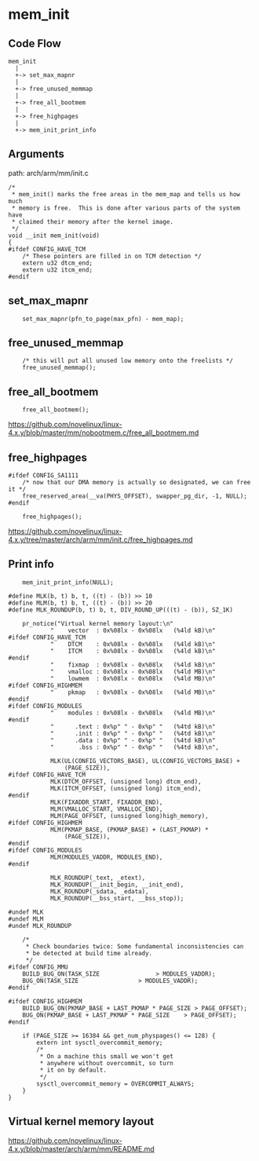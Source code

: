 mem_init
========================================

Code Flow
----------------------------------------

```
mem_init
  |
  +-> set_max_mapnr
  |
  +-> free_unused_memmap
  |
  +-> free_all_bootmem
  |
  +-> free_highpages
  |
  +-> mem_init_print_info
```

Arguments
----------------------------------------

path: arch/arm/mm/init.c
```
/*
 * mem_init() marks the free areas in the mem_map and tells us how much
 * memory is free.  This is done after various parts of the system have
 * claimed their memory after the kernel image.
 */
void __init mem_init(void)
{
#ifdef CONFIG_HAVE_TCM
    /* These pointers are filled in on TCM detection */
    extern u32 dtcm_end;
    extern u32 itcm_end;
#endif
```

set_max_mapnr
----------------------------------------

```
    set_max_mapnr(pfn_to_page(max_pfn) - mem_map);
```

free_unused_memmap
----------------------------------------

```
    /* this will put all unused low memory onto the freelists */
    free_unused_memmap();
```

free_all_bootmem
----------------------------------------

```
    free_all_bootmem();
```

https://github.com/novelinux/linux-4.x.y/blob/master/mm/nobootmem.c/free_all_bootmem.md

free_highpages
----------------------------------------

```
#ifdef CONFIG_SA1111
    /* now that our DMA memory is actually so designated, we can free it */
    free_reserved_area(__va(PHYS_OFFSET), swapper_pg_dir, -1, NULL);
#endif

    free_highpages();
```

https://github.com/novelinux/linux-4.x.y/tree/master/arch/arm/mm/init.c/free_highpages.md

Print info
----------------------------------------

```
    mem_init_print_info(NULL);

#define MLK(b, t) b, t, ((t) - (b)) >> 10
#define MLM(b, t) b, t, ((t) - (b)) >> 20
#define MLK_ROUNDUP(b, t) b, t, DIV_ROUND_UP(((t) - (b)), SZ_1K)

    pr_notice("Virtual kernel memory layout:\n"
            "    vector  : 0x%08lx - 0x%08lx   (%4ld kB)\n"
#ifdef CONFIG_HAVE_TCM
            "    DTCM    : 0x%08lx - 0x%08lx   (%4ld kB)\n"
            "    ITCM    : 0x%08lx - 0x%08lx   (%4ld kB)\n"
#endif
            "    fixmap  : 0x%08lx - 0x%08lx   (%4ld kB)\n"
            "    vmalloc : 0x%08lx - 0x%08lx   (%4ld MB)\n"
            "    lowmem  : 0x%08lx - 0x%08lx   (%4ld MB)\n"
#ifdef CONFIG_HIGHMEM
            "    pkmap   : 0x%08lx - 0x%08lx   (%4ld MB)\n"
#endif
#ifdef CONFIG_MODULES
            "    modules : 0x%08lx - 0x%08lx   (%4ld MB)\n"
#endif
            "      .text : 0x%p" " - 0x%p" "   (%4td kB)\n"
            "      .init : 0x%p" " - 0x%p" "   (%4td kB)\n"
            "      .data : 0x%p" " - 0x%p" "   (%4td kB)\n"
            "       .bss : 0x%p" " - 0x%p" "   (%4td kB)\n",

            MLK(UL(CONFIG_VECTORS_BASE), UL(CONFIG_VECTORS_BASE) +
                (PAGE_SIZE)),
#ifdef CONFIG_HAVE_TCM
            MLK(DTCM_OFFSET, (unsigned long) dtcm_end),
            MLK(ITCM_OFFSET, (unsigned long) itcm_end),
#endif
            MLK(FIXADDR_START, FIXADDR_END),
            MLM(VMALLOC_START, VMALLOC_END),
            MLM(PAGE_OFFSET, (unsigned long)high_memory),
#ifdef CONFIG_HIGHMEM
            MLM(PKMAP_BASE, (PKMAP_BASE) + (LAST_PKMAP) *
                (PAGE_SIZE)),
#endif
#ifdef CONFIG_MODULES
            MLM(MODULES_VADDR, MODULES_END),
#endif

            MLK_ROUNDUP(_text, _etext),
            MLK_ROUNDUP(__init_begin, __init_end),
            MLK_ROUNDUP(_sdata, _edata),
            MLK_ROUNDUP(__bss_start, __bss_stop));

#undef MLK
#undef MLM
#undef MLK_ROUNDUP

    /*
     * Check boundaries twice: Some fundamental inconsistencies can
     * be detected at build time already.
     */
#ifdef CONFIG_MMU
    BUILD_BUG_ON(TASK_SIZE                > MODULES_VADDR);
    BUG_ON(TASK_SIZE                 > MODULES_VADDR);
#endif

#ifdef CONFIG_HIGHMEM
    BUILD_BUG_ON(PKMAP_BASE + LAST_PKMAP * PAGE_SIZE > PAGE_OFFSET);
    BUG_ON(PKMAP_BASE + LAST_PKMAP * PAGE_SIZE    > PAGE_OFFSET);
#endif

    if (PAGE_SIZE >= 16384 && get_num_physpages() <= 128) {
        extern int sysctl_overcommit_memory;
        /*
         * On a machine this small we won't get
         * anywhere without overcommit, so turn
         * it on by default.
         */
        sysctl_overcommit_memory = OVERCOMMIT_ALWAYS;
    }
}
```

Virtual kernel memory layout
----------------------------------------

https://github.com/novelinux/linux-4.x.y/blob/master/arch/arm/mm/README.md
